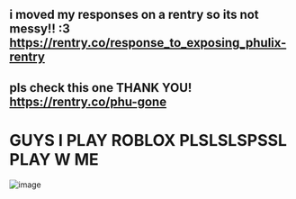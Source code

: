 
## i moved my responses on a rentry so its not messy!! :3 https://rentry.co/response_to_exposing_phulix-rentry
## pls check this one THANK YOU! https://rentry.co/phu-gone 

# GUYS I PLAY ROBLOX PLSLSLSPSSL PLAY W ME

![image](https://github.com/sampokoski/sampokoski/assets/166921213/07313a7c-ec05-4176-b4ca-b8fc54623f47)

